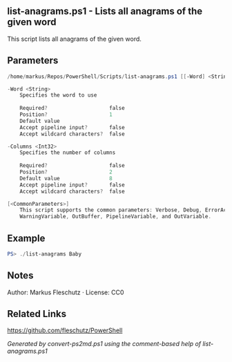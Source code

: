## list-anagrams.ps1 - Lists all anagrams of the given word

This script lists all anagrams of the given word.

## Parameters
```powershell
/home/markus/Repos/PowerShell/Scripts/list-anagrams.ps1 [[-Word] <String>] [[-Columns] <Int32>] [<CommonParameters>]

-Word <String>
    Specifies the word to use
    
    Required?                    false
    Position?                    1
    Default value                
    Accept pipeline input?       false
    Accept wildcard characters?  false

-Columns <Int32>
    Specifies the number of columns
    
    Required?                    false
    Position?                    2
    Default value                8
    Accept pipeline input?       false
    Accept wildcard characters?  false

[<CommonParameters>]
    This script supports the common parameters: Verbose, Debug, ErrorAction, ErrorVariable, WarningAction, 
    WarningVariable, OutBuffer, PipelineVariable, and OutVariable.
```

## Example
```powershell
PS> ./list-anagrams Baby

```

## Notes
Author: Markus Fleschutz · License: CC0

## Related Links
https://github.com/fleschutz/PowerShell

*Generated by convert-ps2md.ps1 using the comment-based help of list-anagrams.ps1*
